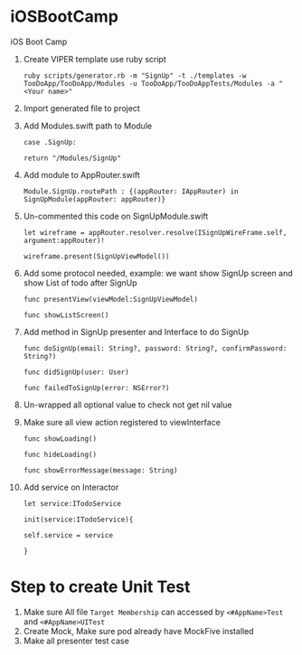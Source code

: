 # iOSBootCamp
iOS Boot Camp

1. Create VIPER template use ruby script

    `ruby scripts/generator.rb -m "SignUp" -t ./templates -w TooDoApp/TooDoApp/Modules -u TooDoApp/TooDoAppTests/Modules -a "<Your name>"`
2. Import generated file to project
3. Add Modules.swift path to Module

    `case .SignUp:`
    
      `return "/Modules/SignUp"`
4. Add module to AppRouter.swift

    `Module.SignUp.routePath : {(appRouter: IAppRouter) in SignUpModule(appRouter: appRouter)}`
5. Un-commented this code on SignUpModule.swift

    `let wireframe = appRouter.resolver.resolve(ISignUpWireFrame.self, argument:appRouter)!`
    
    `wireframe.present(SignUpViewModel())`
6. Add some protocol needed, example: we want show SignUp screen  and show List of todo after SignUp

    `func presentView(viewModel:SignUpViewModel)`
    
    `func showListScreen()`
7. Add method in SignUp presenter and Interface to do SignUp

    `func doSignUp(email: String?, password: String?, confirmPassword: String?)`
    
    `func didSignUp(user: User)`
    
    `func failedToSignUp(error: NSError?)`
8. Un-wrapped all optional value to check not get nil value
9. Make sure all view action registered to viewInterface

    `func showLoading()`
    
    `func hideLoading()`
    
    `func showErrorMessage(message: String)`
10. Add service on Interactor

    `let service:ITodoService`
    
    `init(service:ITodoService){`
    
       `self.service = service`
       
    `}`





# Step to create Unit Test

1. Make sure All file `Target Membership` can accessed by `<#AppName>Test` and `<#AppName>UITest`
2. Create Mock, Make sure pod already have MockFive installed
3. Make all presenter test case
